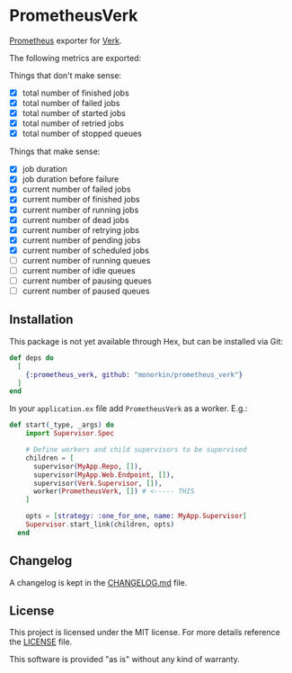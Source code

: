 # PrometheusVerk

[Prometheus](https://prometheus.io/) exporter for
[Verk](https://github.com/edgurgel/verk).

The following metrics are exported:

Things that don't make sense:
- [x] total number of finished jobs
- [x] total number of failed jobs
- [x] total number of started jobs
- [x] total number of retried jobs
- [x] total number of stopped queues

Things that make sense:
- [x] job duration
- [x] job duration before failure
- [x] current number of failed jobs
- [x] current number of finished jobs
- [x] current number of running jobs
- [x] current number of dead jobs
- [x] current number of retrying jobs
- [x] current number of pending jobs
- [x] current number of scheduled jobs
- [ ] current number of running queues
- [ ] current number of idle queues
- [ ] current number of pausing queues
- [ ] current number of paused queues

## Installation

This package is not yet available through Hex, but can be installed via Git:

```elixir
def deps do
  [
    {:prometheus_verk, github: "monorkin/prometheus_verk"}
  ]
end
```

In your `application.ex` file add `PrometheusVerk` as a worker. E.g.:

```elixir
def start(_type, _args) do
    import Supervisor.Spec

    # Define workers and child supervisors to be supervised
    children = [
      supervisor(MyApp.Repo, []),
      supervisor(MyApp.Web.Endpoint, []),
      supervisor(Verk.Supervisor, []),
      worker(PrometheusVerk, []) # <----- THIS
    ]

    opts = [strategy: :one_for_one, name: MyApp.Supervisor]
    Supervisor.start_link(children, opts)
  end
```

## Changelog

A changelog is kept in the [CHANGELOG.md](/CHANGELOG.md) file.

## License

This project is licensed under the MIT license. For more details reference the
[LICENSE](/LICENSE) file.

This software is provided "as is" without any kind of warranty.
